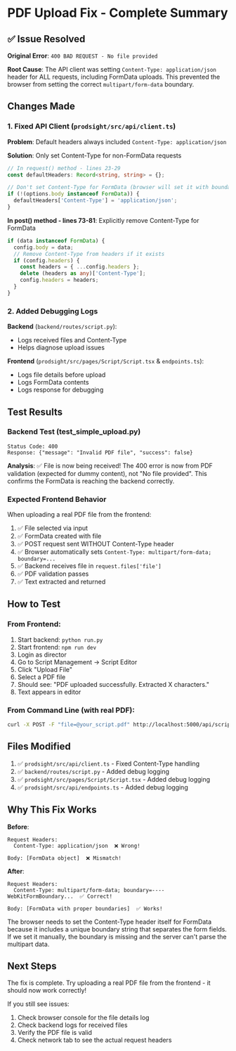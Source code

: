 # PDF Upload Fix - Complete Summary

## ✅ Issue Resolved

**Original Error**: `400 BAD REQUEST - No file provided`

**Root Cause**: The API client was setting `Content-Type: application/json` header for ALL requests, including FormData uploads. This prevented the browser from setting the correct `multipart/form-data` boundary.

## Changes Made

### 1. Fixed API Client (`prodsight/src/api/client.ts`)

**Problem**: Default headers always included `Content-Type: application/json`

**Solution**: Only set Content-Type for non-FormData requests

```typescript
// In request() method - lines 23-29
const defaultHeaders: Record<string, string> = {};

// Don't set Content-Type for FormData (browser will set it with boundary)
if (!(options.body instanceof FormData)) {
  defaultHeaders['Content-Type'] = 'application/json';
}
```

**In post() method - lines 73-81**: Explicitly remove Content-Type for FormData

```typescript
if (data instanceof FormData) {
  config.body = data;
  // Remove Content-Type from headers if it exists
  if (config.headers) {
    const headers = { ...config.headers };
    delete (headers as any)['Content-Type'];
    config.headers = headers;
  }
}
```

### 2. Added Debugging Logs

**Backend** (`backend/routes/script.py`):
- Logs received files and Content-Type
- Helps diagnose upload issues

**Frontend** (`prodsight/src/pages/Script/Script.tsx` & `endpoints.ts`):
- Logs file details before upload
- Logs FormData contents
- Logs response for debugging

## Test Results

### Backend Test (test_simple_upload.py)
```
Status Code: 400
Response: {"message": "Invalid PDF file", "success": false}
```

**Analysis**: ✅ File is now being received! The 400 error is now from PDF validation (expected for dummy content), not "No file provided". This confirms the FormData is reaching the backend correctly.

### Expected Frontend Behavior

When uploading a real PDF file from the frontend:

1. ✅ File selected via input
2. ✅ FormData created with file
3. ✅ POST request sent WITHOUT Content-Type header
4. ✅ Browser automatically sets `Content-Type: multipart/form-data; boundary=...`
5. ✅ Backend receives file in `request.files['file']`
6. ✅ PDF validation passes
7. ✅ Text extracted and returned

## How to Test

### From Frontend:
1. Start backend: `python run.py`
2. Start frontend: `npm run dev`
3. Login as director
4. Go to Script Management → Script Editor
5. Click "Upload File"
6. Select a PDF file
7. Should see: "PDF uploaded successfully. Extracted X characters."
8. Text appears in editor

### From Command Line (with real PDF):
```bash
curl -X POST -F "file=@your_script.pdf" http://localhost:5000/api/script/upload-pdf
```

## Files Modified

1. ✅ `prodsight/src/api/client.ts` - Fixed Content-Type handling
2. ✅ `backend/routes/script.py` - Added debug logging
3. ✅ `prodsight/src/pages/Script/Script.tsx` - Added debug logging
4. ✅ `prodsight/src/api/endpoints.ts` - Added debug logging

## Why This Fix Works

**Before**:
```
Request Headers:
  Content-Type: application/json  ❌ Wrong!
  
Body: [FormData object]  ❌ Mismatch!
```

**After**:
```
Request Headers:
  Content-Type: multipart/form-data; boundary=----WebKitFormBoundary...  ✅ Correct!
  
Body: [FormData with proper boundaries]  ✅ Works!
```

The browser needs to set the Content-Type header itself for FormData because it includes a unique boundary string that separates the form fields. If we set it manually, the boundary is missing and the server can't parse the multipart data.

## Next Steps

The fix is complete. Try uploading a real PDF file from the frontend - it should now work correctly!

If you still see issues:
1. Check browser console for the file details log
2. Check backend logs for received files
3. Verify the PDF file is valid
4. Check network tab to see the actual request headers
